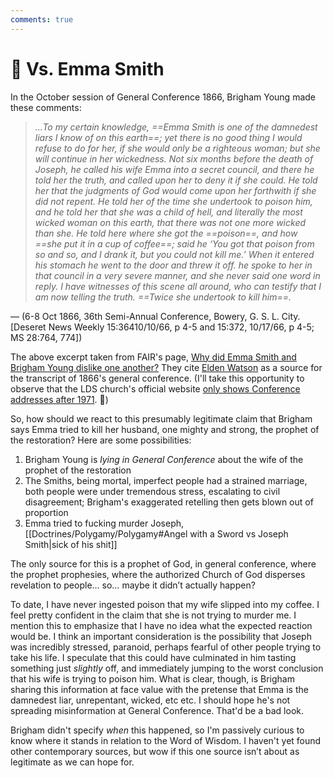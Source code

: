 ```yaml
---
comments: true
---
```

# 🥊 Vs. Emma Smith
In the October session of General Conference 1866, Brigham Young made these comments:

> *…To my certain knowledge, ==Emma Smith is one of the damnedest liars I know of on this earth==; yet there is no good thing I would refuse to do for her, if she would only be a righteous woman; but she will continue in her wickedness. Not six months before the death of Joseph, he called his wife Emma into a secret council, and there he told her the truth, and called upon her to deny it if she could. He told her that the judgments of God would come upon her forthwith if she did not repent. He told her of the time she undertook to poison him, and he told her that she was a child of hell, and literally the most wicked woman on this earth, that there was not one more wicked than she. He told here where she got the ==poison==, and how ==she put it in a cup of coffee==; said he ‘You got that poison from so and so, and I drank it, but you could not kill me.’ When it entered his stomach he went to the door and threw it off. he spoke to her in that council in a very severe manner, and she never said one word in reply. I have witnesses of this scene all around, who can testify that I am now telling the truth. ==Twice she undertook to kill him==.* 
 
— (6-8 Oct 1866, 36th Semi-Annual Conference, Bowery, G. S. L. City. [Deseret News Weekly 15:36410/10/66, p 4-5 and 15:372, 10/17/66, p 4-5; MS 28:764, 774])

The above excerpt taken from FAIR's page, [Why did Emma Smith and Brigham Young dislike one another?](https://www.fairlatterdaysaints.org/answers/Why_did_Emma_Smith_and_Brigham_Young_dislike_one_another%3F) They cite [Elden Watson](http://www.eldenwatson.net/1860s.htm#14) as a source for the transcript of 1866's general conference. (I'll take this opportunity to observe that the LDS church's official website [only shows Conference addresses after 1971](https://www.churchofjesuschrist.org/study/general-conference?lang=eng). 🤔)

So, how should we react to this presumably legitimate claim that Brigham says Emma tried to kill her husband, one mighty and strong, the prophet of the restoration? Here are some possibilities:

1. Brigham Young is *lying in General Conference* about the wife of the prophet of the restoration
2. The Smiths, being mortal, imperfect people had a strained marriage, both people were under tremendous stress, escalating to civil disagreement; Brigham's exaggerated retelling then gets blown out of proportion
3. Emma tried to fucking murder Joseph, [[Doctrines/Polygamy/Polygamy#Angel with a Sword vs Joseph Smith|sick of his shit]]

The only source for this is a prophet of God, in general conference, where the prophet prophesies, where the authorized Church of God disperses revelation to people… so… maybe it didn’t actually happen?

To date, I have never ingested poison that my wife slipped into my coffee. I feel pretty confident in the claim that she is not trying to murder me. I mention this to emphasize that I have no idea what the expected reaction would be. I think an important consideration is the possibility that Joseph was incredibly stressed, paranoid, perhaps fearful of other people trying to take his life. I speculate that this could have culminated in him tasting something just *slightly* off, and immediately jumping to the worst conclusion that his wife is trying to poison him. What is clear, though, is Brigham sharing this information at face value with the pretense that Emma is the damnedest liar, unrepentant, wicked, etc etc. I should hope he's not spreading misinformation at General Conference. That'd be a bad look.

Brigham didn't specify *when* this happened, so I'm passively curious to know where it stands in relation to the Word of Wisdom. I haven't yet found other contemporary sources, but wow if this one source isn’t about as legitimate as we can hope for.